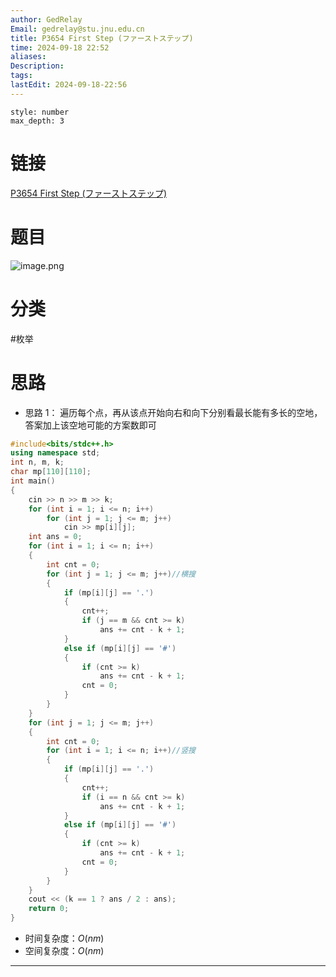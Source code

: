 ```yaml
---
author: GedRelay
Email: gedrelay@stu.jnu.edu.cn
title: P3654 First Step (ファーストステップ)
time: 2024-09-18 22:52
aliases: 
Description: 
tags: 
lastEdit: 2024-09-18-22:56
---
```


```toc
style: number
max_depth: 3
```

# 链接
[P3654 First Step (ファーストステップ)](https://www.luogu.com.cn/problem/P3654) 

# 题目
![image.png](https://ged-pic-bed.oss-cn-guangzhou.aliyuncs.com/img/202409182252065.png)


# 分类
#枚举 

# 思路
- 思路 1：
遍历每个点，再从该点开始向右和向下分别看最长能有多长的空地，答案加上该空地可能的方案数即可


```cpp
#include<bits/stdc++.h>
using namespace std;
int n, m, k;
char mp[110][110];
int main()
{
	cin >> n >> m >> k;
	for (int i = 1; i <= n; i++)
		for (int j = 1; j <= m; j++)
			cin >> mp[i][j];
	int ans = 0;
	for (int i = 1; i <= n; i++)
	{
		int cnt = 0;
		for (int j = 1; j <= m; j++)//横搜
		{
			if (mp[i][j] == '.')
			{
				cnt++;
				if (j == m && cnt >= k)
					ans += cnt - k + 1;
			}
			else if (mp[i][j] == '#')
			{
				if (cnt >= k)
					ans += cnt - k + 1;
				cnt = 0;
			}
		}
	}
	for (int j = 1; j <= m; j++)
	{
		int cnt = 0;
		for (int i = 1; i <= n; i++)//竖搜
		{
			if (mp[i][j] == '.')
			{
				cnt++;
				if (i == n && cnt >= k)
					ans += cnt - k + 1;
			}
			else if (mp[i][j] == '#')
			{
				if (cnt >= k)
					ans += cnt - k + 1;
				cnt = 0;
			}
		}
	}
    cout << (k == 1 ? ans / 2 : ans);
	return 0;
}
```


- 时间复杂度：${O\left( nm \right)  }$ 
- 空间复杂度：${O\left( nm \right)  }$ 


---

